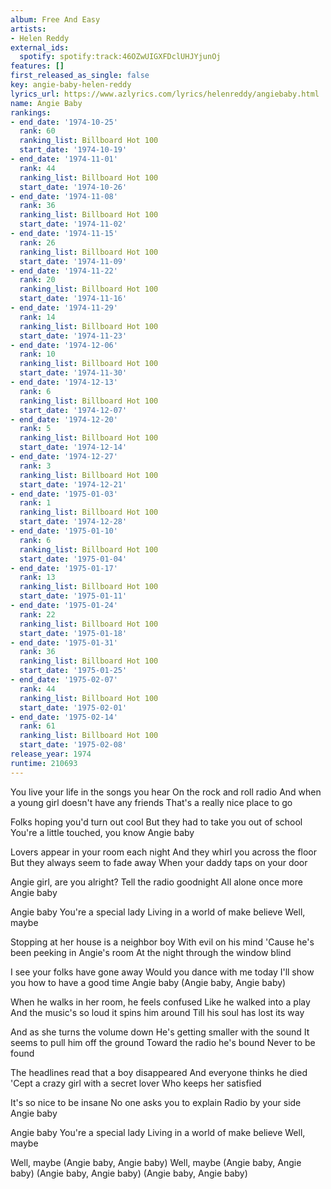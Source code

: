 ```yaml
---
album: Free And Easy
artists:
- Helen Reddy
external_ids:
  spotify: spotify:track:46OZwUIGXFDclUHJYjunOj
features: []
first_released_as_single: false
key: angie-baby-helen-reddy
lyrics_url: https://www.azlyrics.com/lyrics/helenreddy/angiebaby.html
name: Angie Baby
rankings:
- end_date: '1974-10-25'
  rank: 60
  ranking_list: Billboard Hot 100
  start_date: '1974-10-19'
- end_date: '1974-11-01'
  rank: 44
  ranking_list: Billboard Hot 100
  start_date: '1974-10-26'
- end_date: '1974-11-08'
  rank: 36
  ranking_list: Billboard Hot 100
  start_date: '1974-11-02'
- end_date: '1974-11-15'
  rank: 26
  ranking_list: Billboard Hot 100
  start_date: '1974-11-09'
- end_date: '1974-11-22'
  rank: 20
  ranking_list: Billboard Hot 100
  start_date: '1974-11-16'
- end_date: '1974-11-29'
  rank: 14
  ranking_list: Billboard Hot 100
  start_date: '1974-11-23'
- end_date: '1974-12-06'
  rank: 10
  ranking_list: Billboard Hot 100
  start_date: '1974-11-30'
- end_date: '1974-12-13'
  rank: 6
  ranking_list: Billboard Hot 100
  start_date: '1974-12-07'
- end_date: '1974-12-20'
  rank: 5
  ranking_list: Billboard Hot 100
  start_date: '1974-12-14'
- end_date: '1974-12-27'
  rank: 3
  ranking_list: Billboard Hot 100
  start_date: '1974-12-21'
- end_date: '1975-01-03'
  rank: 1
  ranking_list: Billboard Hot 100
  start_date: '1974-12-28'
- end_date: '1975-01-10'
  rank: 6
  ranking_list: Billboard Hot 100
  start_date: '1975-01-04'
- end_date: '1975-01-17'
  rank: 13
  ranking_list: Billboard Hot 100
  start_date: '1975-01-11'
- end_date: '1975-01-24'
  rank: 22
  ranking_list: Billboard Hot 100
  start_date: '1975-01-18'
- end_date: '1975-01-31'
  rank: 36
  ranking_list: Billboard Hot 100
  start_date: '1975-01-25'
- end_date: '1975-02-07'
  rank: 44
  ranking_list: Billboard Hot 100
  start_date: '1975-02-01'
- end_date: '1975-02-14'
  rank: 61
  ranking_list: Billboard Hot 100
  start_date: '1975-02-08'
release_year: 1974
runtime: 210693
---
```

You live your life in the songs you hear
On the rock and roll radio
And when a young girl doesn't have any friends
That's a really nice place to go

Folks hoping you'd turn out cool
But they had to take you out of school
You're a little touched, you know
Angie baby

Lovers appear in your room each night
And they whirl you across the floor
But they always seem to fade away
When your daddy taps on your door

Angie girl, are you alright?
Tell the radio goodnight
All alone once more
Angie baby

Angie baby
You're a special lady
Living in a world of make believe
Well, maybe

Stopping at her house is a neighbor boy
With evil on his mind
'Cause he's been peeking in Angie's room
At the night through the window blind

I see your folks have gone away
Would you dance with me today
I'll show you how to have a good time
Angie baby (Angie baby, Angie baby)

When he walks in her room, he feels confused
Like he walked into a play
And the music's so loud it spins him around
Till his soul has lost its way

And as she turns the volume down
He's getting smaller with the sound
It seems to pull him off the ground
Toward the radio he's bound
Never to be found

The headlines read that a boy disappeared
And everyone thinks he died
'Cept a crazy girl with a secret lover
Who keeps her satisfied

It's so nice to be insane
No one asks you to explain
Radio by your side
Angie baby

Angie baby
You're a special lady
Living in a world of make believe
Well, maybe

Well, maybe (Angie baby, Angie baby)
Well, maybe (Angie baby, Angie baby)
(Angie baby, Angie baby)
(Angie baby, Angie baby)
